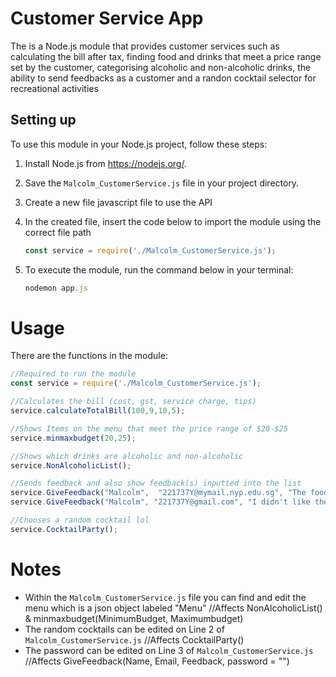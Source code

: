 # Customer Service App

The is a Node.js module that provides customer services such as calculating the bill after tax, finding food and drinks that meet a price range set by the customer, categorising alcoholic and non-alcoholic drinks, the ability to send feedbacks as a customer and a randon cocktail selector for recreational activities

## Setting up

To use this module in your Node.js project, follow these steps:

1. Install Node.js from https://nodejs.org/.
2. Save the `Malcolm_CustomerService.js` file in your project directory.
3. Create a new file javascript file to use the API
4. In the created file, insert the code below to import the module using the correct file path

    ```js
    const service = require('./Malcolm_CustomerService.js');
    ```
5. To execute the module, run the command below in your terminal:

    ```js
    nodemon app.js
    ```

# Usage
There are the functions in the module:

```js
//Required to run the module
const service = require('./Malcolm_CustomerService.js');

//Calculates the bill (cost, gst, service charge, tips)
service.calculateTotalBill(100,9,10,5);

//Shows Items on the menu that meet the price range of $20-$25
service.minmaxbudget(20,25);

//Shows which drinks are alcoholic and non-alcoholic
service.NonAlcoholicList();

//Sends feedback and also show feedback(s) inputted into the list
service.GiveFeedback("Malcolm",  "221737Y@mymail.nyp.edu.sg", "The food tasted like it was made with love");
service.GiveFeedback("Malcolm", "221737Y@gmail.com", "I didn't like the food", "P@ssw0rd!");

//Chooses a random cocktail lol
service.CocktailParty();
```
# Notes

- Within the `Malcolm_CustomerService.js` file you can find and edit the menu which is a json object labeled "Menu" //Affects NonAlcoholicList() & minmaxbudget(MinimumBudget, Maximumbudget)
- The random cocktails can be edited on Line 2 of `Malcolm_CustomerService.js`  //Affects CocktailParty()
- The password can be edited on Line 3 of `Malcolm_CustomerService.js`  //Affects GiveFeedback(Name, Email, Feedback, password = "")